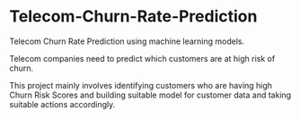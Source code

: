 # Telecom-Churn-Rate-Prediction
Telecom Churn Rate Prediction using machine learning models.

Telecom companies need to predict which customers are at high risk of churn.

This project mainly involves identifying customers who are having high Churn Risk Scores and building suitable model for customer data and taking suitable actions accordingly.

